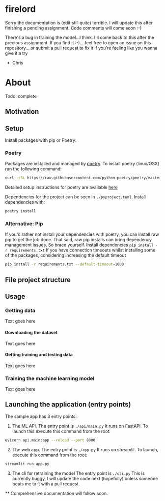 # firelord

Sorry the documentation is (edit:still quite) terrible. I will update this after finishing a pending assignment. Code comments will come soon :-)

There's a bug in training the model...I think. I'll come back to this after the precious assignment. If you find it :-)....feel free to open an issue on this repository....or submit a pull request to fix it if you're feeling like you wanna give it a try

- Chris

# About
Todo: complete
## Motivation

## Setup
Install packages with pip or Poetry:
### Poetry
Packages are installed and managed by [poetry](https://python-poetry.org/). 
To install poetry (linux/OSX) run the following command:
```bash
curl -sSL https://raw.githubusercontent.com/python-poetry/poetry/master/get-poetry.py | python
```
Detailed setup instructions for poetry are available [here](https://python-poetry.org/docs/)

Dependencies for the project can be seen in `./pyproject.toml`. 
Install dependencies with:
```bash
poetry install
```

### Alternative: Pip 
If you'd rather not install your dependencies with poetry, you can install raw pip to get the job done.
That said, raw pip installs can bring dependency management issues. So brace yourself. 
Install dependencies
```pip install -r requirements.txt```
If you have connection timeouts whilst installing some of the packages, considering increasing the default timeout
```bash
pip install -r requirements.txt --default-timeout=1000 
```

## File project structure


## Usage

### Getting data
Text goes here

#### Downloading the dataset
Text goes here

#### Getting training and testing data
Text goes here

### Training the machine learning model
Text goes here



## Launching the application (entry points)
The sample app has 3 entry points:
1. The ML API.
The entry point is `./api/main.py`
It runs on FastAPI. To launch this execute this command from the root:
```bash
uvicorn api.main:app --reload --port 8080
```

2. The web app.
The entry point is `./app.py`
It runs on streamlit. To launch, execute this command from the root:
```bash
streamlit run app.py
```

3. The cli for retraining the model
The entry point is `./cli.py`
This is currently buggy, I will update the code next (hopefully) unless someone beats me to it with a pull request.

** Comprehensive documentation will follow soon.

